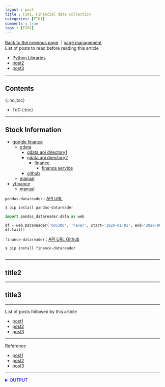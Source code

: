 ```yaml
---
layout : post
title : FI01, Financial data collection
categories: [FI01]
comments : true
tags : [FI01]
---
```

[Back to the previous page](https://userdyk-github.github.io/Study.html) ｜<a href="https://github.com/userdyk-github/userdyk-github.github.io/blob/master/_posts/FI01/2019-08-13-FI01-Financial-data-collection.md" target="_blank">page management</a><br>
List of posts to read before reading this article
- <a href='https://userdyk-github.github.io/pl03/PL03-Libraries.html' target="_blank">Python Libraries</a>
- <a href='https://userdyk-github.github.io/'>post2</a>
- <a href='https://userdyk-github.github.io/'>post3</a>

---

## Contents
{:.no_toc}

* ToC
{:toc}

<hr class="division1">

## **Stock Information**
- <a href="https://www.google.com/finance" target="_blank">google finance</a>
  - <a href="https://developers.google.com/gdata/" target="_blank">gdata</a>
    - <a href="https://developers.google.com/gdata/docs/directory" target="_blank">gdata api directory1</a>
    - <a href="https://developers.google.com/gdata/jsdoc/2.2/google/gdata/" target="_blank">gdata api directory2</a>
      - <a href="https://developers.google.com/gdata/jsdoc/2.2/google/gdata/finance/" target="_blank">finance</a>
        - <a href="https://developers.google.com/gdata/jsdoc/2.2/google/gdata/finance/FinanceService" target="_blank">finance service</a>
    - <a href="https://github.com/google/gdata-python-client" target="_blank">github</a>
  - <a href="https://towardsdatascience.com/best-5-free-stock-market-apis-in-2019-ad91dddec984" target="_blank">manual</a>
- <a href="https://github.com/ranaroussi/yfinance">yfinance</a>
  - <a href="https://towardsdatascience.com/best-5-free-stock-market-apis-in-2019-ad91dddec984" target="_blank">manual</a>

`pandas-datareader` : <a href="https://pandas-datareader.readthedocs.io/en/latest/" target="_blank">API URL</a>
```bash
$ pip install pandas-datareader
```
```python
import pandas_datareader.data as web

df = web.DataReader('005380', 'naver', start='2020-01-01', end='2020-06-30')
df.tail()
```
`finance-datareader` : <a href="https://github.com/financedata/financedatareader" target="_blank">API URL Github</a>
```bash
$ pip install finance-datareader
```
```python

```
<hr class="division2">

## title2

<hr class="division2">

## title3

<hr class="division1">

List of posts followed by this article
- [post1](https://userdyk-github.github.io/)
- <a href='https://userdyk-github.github.io/'>post2</a>
- <a href='https://userdyk-github.github.io/'>post3</a>

---

Reference
- [post1](https://userdyk-github.github.io/)
- <a href='https://userdyk-github.github.io/'>post2</a>
- <a href='https://userdyk-github.github.io/'>post3</a>

---

<details markdown="1">
<summary class='jb-small' style="color:blue">OUTPUT</summary>
<hr class='division3'>

<hr class='division3'>
</details>


